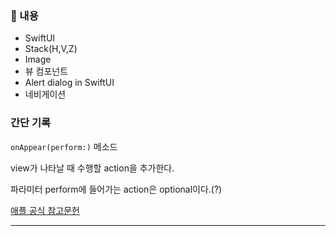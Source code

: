 ### 📌 내용

- SwiftUI
- Stack(H,V,Z)
- Image
- 뷰 컴포넌트
- Alert dialog in SwiftUI
- 네비게이션


### 간단 기록

`onAppear(perform:)` 메소드

view가 나타날 때 수행할 action을 추가한다.

파라미터 perform에 들어가는 action은 optional이다.(?)

<a href="https://developer.apple.com/documentation/swiftui/view/onappear(perform:)" target="_blank">애플 공식 참고문헌</a>


---
